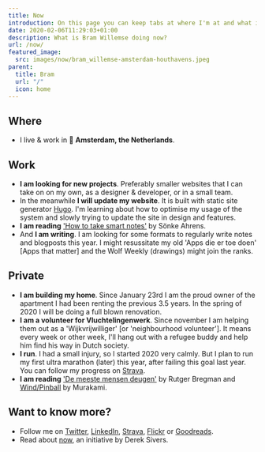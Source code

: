 ```yaml
---
title: Now
introduction: On this page you can keep tabs at where I'm at and what is keeping me busy right now.
date: 2020-02-06T11:29:03+01:00
description: What is Bram Willemse doing now?
url: /now/
featured_image:
  src: images/now/bram_willemse-amsterdam-houthavens.jpeg
parent:
  title: Bram
  url: "/"
  icon: home
---
```


## Where
- I live &amp; work in 📍 **Amsterdam, the Netherlands**.

## Work
- **I am looking for new projects**. Preferably smaller websites that I can take on on my own, as a designer &amp; developer, or in a small team.
- In the meanwhile **I will update my website**. It is built with static site generator <a href="https://gohugo.io" title="Read more about static site generator Hugo">Hugo</a>. I'm learning about how to optimise my usage of the system and slowly trying to update the site in design and features.
- **I am reading** <a href="https://www.goodreads.com/book/show/34507927-how-to-take-smart-notes" title="Check out the book 'How to take smart notes' on GoodReads">'How to take smart notes'</a> by Sönke Ahrens.
- And **I am writing**. I am looking for some formats to regularly write notes and blogposts this year. I might resussitate my old 'Apps die er toe doen' [Apps that matter] and the Wolf Weekly (drawings) might join the ranks.

## Private
- **I am building my home**. Since January 23rd I am the proud  owner of the apartment I had been renting the previous 3.5 years. In the spring of 2020 I will be doing a full blown renovation.
- **I am a volunteer for Vluchtelingenwerk**. Since november I am helping them out as a 'Wijkvrijwilliger' [or 'neighbourhood volunteer']. It means every week or other week, I'll hang out with a refugee buddy and help him find his way in Dutch society.
- **I run**. I had a small injury, so I started 2020 very calmly. But I plan to run my first ultra marathon (later) this year, after failing this goal last year. You can follow my progress on [Strava](https://strava.com/athletes/bramwillemse "Follow my training progress on Strava").
- **I am reading** ['De meeste mensen deugen'](https://www.goodreads.com/book/show/45995328-de-meeste-mensen-deugen "Check out the book 'De meeste mensen deugen' on GoodReads") by Rutger Bregman and [Wind/Pinball](https://www.goodreads.com/book/show/24013720-wind-pinball "Check out the book 'Wind/Pinball' on GoodReads") by Murakami.

## Want to know more?
- Follow me on [Twitter](https://twitter.com/bramwillemse "Follow or contact me on Twitter"), [LinkedIn](https://linkedin.com/in/bramwillemse "Check out my profile and CV on LinkedIn"), [Strava](https://strava.com/athletes/bramwillemse "Follow my training progress on Strava"), [Flickr](https://flickr.com/bramwillemse "Explore my photos on Flickr") or [Goodreads](https://www.goodreads.com/bramwillemse "See what I read on my GoodReads profile").
- Read about <a href="https://nownownow.com/about">now</a>, an initiative by Derek Sivers.
